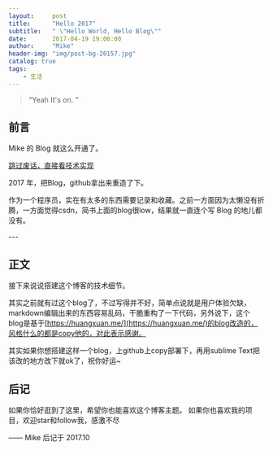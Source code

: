 ```yaml
---
layout:     post
title:      "Hello 2017"
subtitle:   " \"Hello World, Hello Blog\""
date:       2017-04-19 19:00:00
author:     "Mike"
header-img: "img/post-bg-20157.jpg"
catalog: true
tags:
    - 生活
---
```


> “Yeah It's on. ”

## 前言

Mike 的 Blog 就这么开通了。

[跳过废话，直接看技术实现 ](#build) 



2017 年，把Blog，github拿出来重造了下。


作为一个程序员，实在有太多的东西需要记录和收藏。之前一方面因为太懒没有折腾，一方面觉得csdn，简书上面的blog很low，结果就一直连个写 Blog 的地儿都没有。

<p id = "build"></p>
---

## 正文

接下来说说搭建这个博客的技术细节。  

其实之前就有过这个blog了，不过写得并不好，简单点说就是用户体验欠缺，markdown编辑出来的东西容易乱码，干脆重构了一下代码，另外说下，这个blog是基于[https://huangxuan.me/](https://huangxuan.me/)的blog改造的，风格什么的都是copy他的，对此表示感谢。

其实如果你想搭建这样一个blog，上github上copy部署下，再用sublime Text把该改的地方改下就ok了，祝你好运~


## 后记

如果你恰好逛到了这里，希望你也能喜欢这个博客主题。
如果你也喜欢我的项目，欢迎star和follow我，感激不尽

—— Mike 后记于 2017.10